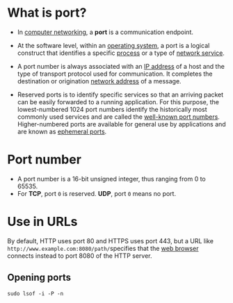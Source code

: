 # What is port?

- In [computer networking](https://en.wikipedia.org/wiki/Computer_networking), a **port** is a communication endpoint.
- At the software level, within an [operating system](https://en.wikipedia.org/wiki/Operating_system), a port is a logical construct that identifies a specific [process](https://en.wikipedia.org/wiki/Process_(computing)) or a type of [network service](https://en.wikipedia.org/wiki/Network_service).

- A port number is always associated with an [IP address](https://en.wikipedia.org/wiki/IP_address) of a host and the type of transport protocol used for communication. It completes the destination or origination [network address](https://en.wikipedia.org/wiki/Network_address) of a message. 

- Reserved ports is to identify specific services so that an arriving packet can be easily forwarded to a running application. For this purpose, the lowest-numbered 1024 port numbers identify the historically most commonly used services and are called the [well-known port numbers](https://en.wikipedia.org/wiki/Well-known_port_numbers). Higher-numbered ports are available for general use by applications and are known as [ephemeral ports](https://en.wikipedia.org/wiki/Ephemeral_port).

# Port number

- A port number is a 16-bit unsigned integer, thus ranging from 0 to 65535.
- For **TCP**, port `0` is reserved. **UDP**, port `0` means no port.

# Use in URLs

By default, HTTP uses port 80 and HTTPS uses port 443, but a URL like `http://www.example.com:8080/path/`specifies that the [web browser](https://en.wikipedia.org/wiki/Web_browser) connects instead to port 8080 of the HTTP server.

## Opening ports

```
sudo lsof -i -P -n
```


